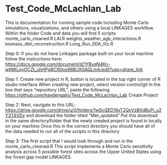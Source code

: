 # Test_Code_McLachlan_Lab

This is documentation for running sample code including Monte Carlo simulations, visualizations, and others using a local LINKAGES workflow. Within the folder Code and data you will find 5 scripts:
monte_carlo_cleaned.R
LAI.R
weights_weather_agb_interactions.R
biomass_dbh_reconstruction.R
Long_Run_SDA_Viz.R

Step 0: If you do not have Linkages package built on your local machine follow the instructions here: https://docs.google.com/document/d/1YBvqN4Kn-wtNKLpyOCZt_uhHPg8CX0po96BUXGAQLmA/edit?usp=share_link 

Step 1: Create new project in R, button is located in the top right corner of R studio interface
When creating new project, select version control/git
In the box that says “repository URL”, paste the following: https://github.com/haydengallo/Test_Code_McLachlan_Lab 
Create Project


Step 2: Next, navigate to this URL: https://drive.google.com/drive/u/0/folders/1wScQED19xT2QxVzBXdBuPi_u2Y3T4VDv and download the folder titled “Met_updated”
Put this download in the same directory/folder that the newly created project is found in locally on your machine
Once this in the correct directory you should have all of the data needed to run all of the scripts in this directory 


Step 3: The first script that I would look through and run is the monte_carlo_cleaned.R
This script implements a Monte Carlo sensitivity analysis across 5 possible forest sites across the Upper United States using the forest gap model LINKAGES. 

